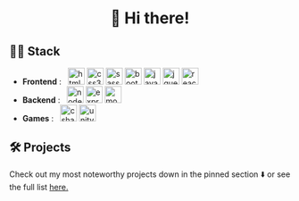 <h1 align="center">👋 Hi there!</h1>
  
## 👨‍💻 Stack
<div align="left">
  <ul>
    <li>
      <strong>Frontend</strong> : &nbsp;
      <img
        src="https://cdn.jsdelivr.net/gh/devicons/devicon/icons/html5/html5-plain.svg"
        alt="html5"
        width="30"
        height="30"
      />
      <img
        src="https://cdn.jsdelivr.net/gh/devicons/devicon/icons/css3/css3-plain.svg"
        alt="css3"
        width="30"
        height="30"
      />
      <img
        src="https://cdn.jsdelivr.net/gh/devicons/devicon/icons/sass/sass-original.svg"
        alt="sass"
        width="30"
        height="30"
      />
      <img
        src="https://cdn.jsdelivr.net/gh/devicons/devicon/icons/bootstrap/bootstrap-plain.svg"
        alt="bootstrap"
        width="30"
        height="30"
      />
      <img
        src="https://cdn.jsdelivr.net/gh/devicons/devicon/icons/javascript/javascript-plain.svg"
        alt="javascript"
        width="30"
        height="30"
      />
      <img
        src="https://cdn.jsdelivr.net/gh/devicons/devicon/icons/jquery/jquery-plain.svg"
        alt="jquery"
        width="30"
        height="30"
      />
      <img
        src="https://cdn.jsdelivr.net/gh/devicons/devicon/icons/react/react-original.svg"
        alt="react"
        width="30"
        height="30"
      />
    </li>
    <li>
      <strong>Backend</strong> : &nbsp;
      <img
        src="https://cdn.jsdelivr.net/gh/devicons/devicon/icons/nodejs/nodejs-plain-wordmark.svg"
        alt="nodejs"
        width="30"
        height="30"
      />
      <img
        src="https://cdn.jsdelivr.net/gh/devicons/devicon/icons/express/express-original.svg"
        alt="express"
        width="30"
        height="30"
      />
      <img
        src="https://cdn.jsdelivr.net/gh/devicons/devicon/icons/mongodb/mongodb-plain-wordmark.svg"
        alt="mongodb"
        width="30"
        height="30"
      />
    </li>
    <li>
      <strong>Games</strong> : &nbsp;
      <img
        src="https://cdn.jsdelivr.net/gh/devicons/devicon/icons/csharp/csharp-plain.svg"
        alt="csharp"
        width="30"
        height="30"
      />
      <img
        src="https://cdn.jsdelivr.net/gh/devicons/devicon/icons/unity/unity-original.svg"
        alt="unity"
        width="30"
        height="30"
      />
    </li>
  </ul>
</div>

## :hammer_and_wrench: Projects
<p>
  Check out my most noteworthy projects down in the pinned section ⬇️ or see the
  full list <a href="https://github.com/JoelEncinas?tab=repositories">here.</a>
</p>
